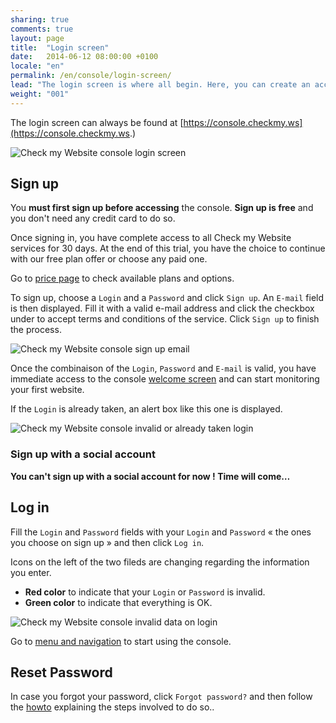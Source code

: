 ```yaml
---
sharing: true
comments: true
layout: page
title:  "Login screen"
date:   2014-06-12 08:00:00 +0100
locale: "en"
permalink: /en/console/login-screen/
lead: "The login screen is where all begin. Here, you can create an account, access an account or reset a password."
weight: "001"
---
```


The login screen can always be found at [https://console.checkmy.ws](https://console.checkmy.ws.)

![Check my Website console login screen](/assets/img/fullsize/en/console/login/login-screen.png)

## Sign up

You **must first sign up before accessing** the console. **Sign up is free** and you don't need any credit card to do so.

Once signing in, you have complete access to all Check my Website services for 30 days. At the end of this trial, you have the choice to continue with our free plan offer or choose any paid one.

Go to [price page](http://www.checkmy.ws/en/pricing/) to check available plans and options.

To sign up, choose a `Login` and a `Password` and click `Sign up`. An `E-mail` field is then displayed. Fill it with a valid e-mail address and click the checkbox under to accept terms and conditions of the service. Click `Sign up` to finish the process.

![Check my Website console sign up email](/assets/img/fullsize/en/console/login/login-email.png)

Once the combinaison of the `Login`, `Password` and `E-mail` is valid, you have immediate access to the console [welcome screen](/en/console/welcome/) and can start monitoring your first website.

If the `Login` is already taken, an alert box like this one is displayed.

![Check my Website console invalid or already taken login](/assets/img/fullsize/en/console/login/login-invalid.png)

### Sign up with a social account

**You can't sign up with a social account for now ! Time will come…**

## Log in

Fill the `Login` and `Password` fields with your `Login` and `Password` « the ones you choose on sign up » and then click `Log in`.

Icons on the left of the two fileds are changing regarding the information you enter.

- **Red color** to indicate that your `Login` or `Password` is invalid.
- **Green color** to indicate that everything is OK.

![Check my Website console invalid data on login](/assets/img/fullsize/en/console/login/invalid-data.png)

Go to [menu and navigation](/en/console/menu-navigation) to start using the console.

## Reset Password

In case you forgot your password, click `Forgot password?` and then follow the [howto](/en/howtos/reset-password/) explaining the steps involved to do so..



